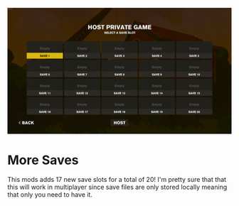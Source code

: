 ![Image1.png](https://github.com/Isbjorn52/CW-MoreSaves/blob/main/images/Image1.png "Image1.png")

# More Saves
This mods adds 17 new save slots for a total of 20! I'm pretty sure that that this will work in multiplayer since save files are only stored locally meaning that only you need to have it.